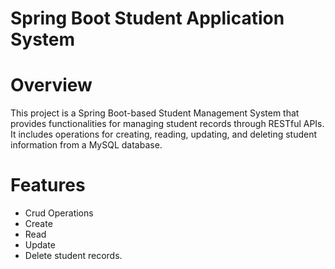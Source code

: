# Spring Boot Student Application System

# Overview

This project is a Spring Boot-based Student Management System that provides functionalities for managing student records through RESTful APIs. It includes operations for creating, reading, updating, and deleting student information from a MySQL database.

# Features

* Crud Operations
* Create
* Read
* Update
*   Delete student records.
